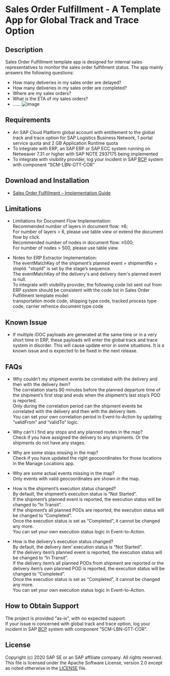 # Sales Order Fulfillment - A Template App for Global Track and Trace Option

## Description
Sales Order Fulfillment template app is designed for internal sales representatives to monitor the sales order fulfillment status. The app mainly answers the following questions:
* How many deliveries in my sales order are delayed?
* How many deliveries in my sales order are completed?
* Where are my sales orders?
* What is the ETA of my sales orders?
* ……
![image](https://github.com/SAP-samples/logistics-business-network-gtt-samples/blob/master/lbn-gtt-sof-sample/Documents/screenshot.png)

## Requirements
* An SAP Cloud Platform global account with entitlement to the global track and trace option for SAP Logistics Business Network, 1 portal service quota and 2 GB Application Runtime quota
* To integrate with ERP, an SAP ERP or SAP ECC system running on Netweaver 7.31 or higher with SAP NOTE 2937175 being implemented 
* To integrate with visibility provider, log your incident in SAP [BCP](https://support.wdf.sap.corp/) system with component “SCM-LBN-GTT-COR”

## Download and Installation
* [Sales Order Fulfillment – Implementation Guide](https://github.com/SAP-samples/logistics-business-network-gtt-samples/blob/dev/lbn-gtt-sof-sample/Documents/01_Implementation%20Guide%20-%20SOF.pdf)

## Limitations
* Limitations for Document Flow Implementation: </br>
Recommended number of layers in document flow: ≤6; </br>
For number of layers > 6, please use table view or extend the document flow by click. </br>
Recommended number of nodes in document flow: ≤500; </br>
For number of nodes > 500, please use table view. </br>

* Notes for ERP Extractor Implementation: </br>
The eventMatchKey of the shipment’s planned event = shipmentNo + stopId. "stopId" is set by the stage’s sequence. </br>
The eventMatchKey of the delivery's and delivery item's planned event is null. </br>
To integrate with visibility provider, the following code list sent out from ERP system should be consistent with the code list in Sales Order Fulfillment template model: </br>
transportation mode code, shipping type code, tracked process type code, carrier refrence document type code  

## Known Issue
* If multiple iDOC payloads are generated at the same time or in a very short time in ERP, these payloads will enter the global track and trace system in disorder. This will cause update error in some situations. It is a known issue and is expected to be fixed in the next release.

## FAQs
* Why couldn’t my shipment events be correlated with the delivery and then with the delivery item? </br>
The correlation starts 90 minutes before the planned departure time of the shipment’s first stop and ends when the shipment’s last stop’s POD is reported. </br>
Only during the correlation period can the shipment events be correlated with the delivery and then with the delivery item. </br>
You can set your own correlation period in Event-to-Action by updating “validFrom” and “validTo” logic. </br>

* Why can’t I find any stops and any planned routes in the map? </br>
Check if you have assigned the delivery to any shipments. Or the shipments do not have any stages. </br>
 
* Why are some stops missing in the map? </br>
Check if you have updated the right geocoordinates for those locations in the Manage Locations app. </br>

* Why are some actual events missing in the map? </br>
Only events with valid geocoordinates are shown in the map. </br>

* How is the shipment’s execution status changed? </br>
By default, the shipment’s execution status is “Not Started”. </br>
If the shipment’s planned event is reported, the execution status will be changed to “In Transit”. </br>
If the shipment’s all planned PODs are reported, the execution status will be changed to “Completed”. </br>
Once the execution status is set as “Completed”, it cannot be changed any more. </br>
You can set your own execution status logic in Event-to-Action. </br>

* How is the delivery’s execution status changed? </br>
By default, the delivery item’ execution status is “Not Started”. </br>
If the delivery item’s planned event is reported, the execution status will be changed to “In Transit”. </br>
If the delivery item’s all planned PODs from shipment are reported or the delivery item’s own planned POD is reported, the execution status will be changed to “Completed”. </br>
Once the execution status is set as “Completed”, it cannot be changed any more. </br>
You can set your own execution status logic in Event-to-Action. </br>

## How to Obtain Support
The project is provided "as-is", with no expected support. </br>
If your issue is concerned with global track and trace option, log your incident in SAP [BCP]( https://support.wdf.sap.corp/) system with component “SCM-LBN-GTT-COR”. 

## License
Copyright (c) 2020 SAP SE or an SAP affiliate company. All rights reserved. This file is licensed under the Apache Software License, version 2.0 except as noted otherwise in the [LICENSE](LICENSE) file.   

